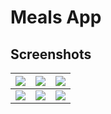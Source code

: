 # Meals App

## Screenshots

| <img src="https://i.imgur.com/96YYKXL.png"> | <img src="https://i.imgur.com/kyCCb0G.png"> | <img src="https://i.imgur.com/nd03xrP.png"> |
| ------------ | ------------ | ------------ |
| <img src="https://i.imgur.com/kx52FZt.png"> | <img src="https://i.imgur.com/7fAQV0p.png"> |  <img src="https://i.imgur.com/Jse2wo6.png"> |